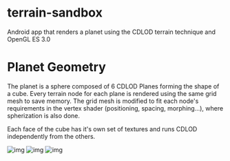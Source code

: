 # terrain-sandbox
Android app that renders a planet using the CDLOD terrain technique and OpenGL ES 3.0


# Planet Geometry
The planet is a sphere composed of 6 CDLOD Planes forming the shape of a cube. Every terrain node for each plane is rendered using the same grid mesh to save memory.
The grid mesh is modified to fit each node's requirements in the vertex shader (positioning, spacing, morphing...), where spherization is also done.

Each face of the cube has it's own set of textures and runs CDLOD independently from the others.

![img](https://i.imgur.com/2QXzZA2.png)
![img](https://i.imgur.com/47dvMxv.png)
![img](https://i.imgur.com/3DyVid2.png)


